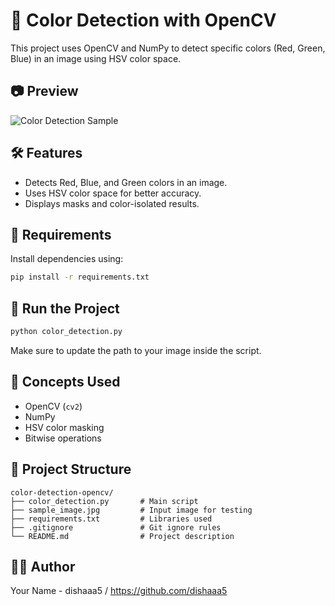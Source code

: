 # 🎨 Color Detection with OpenCV

This project uses OpenCV and NumPy to detect specific colors (Red, Green, Blue) in an image using HSV color space.

## 📷 Preview

![Color Detection Sample](sample_image.jpg)

## 🛠️ Features
- Detects Red, Blue, and Green colors in an image.
- Uses HSV color space for better accuracy.
- Displays masks and color-isolated results.

## 🧪 Requirements

Install dependencies using:
```bash
pip install -r requirements.txt
```

## 🚀 Run the Project

```bash
python color_detection.py
```

Make sure to update the path to your image inside the script.

## 🧠 Concepts Used

- OpenCV (`cv2`)
- NumPy
- HSV color masking
- Bitwise operations

## 📁 Project Structure

```
color-detection-opencv/
├── color_detection.py       # Main script
├── sample_image.jpg         # Input image for testing
├── requirements.txt         # Libraries used
├── .gitignore               # Git ignore rules
└── README.md                # Project description
```

## 🙋‍♂️ Author

Your Name - dishaaa5 / https://github.com/dishaaa5
